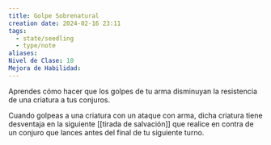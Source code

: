```yaml
---
title: Golpe Sobrenatural
creation date: 2024-02-16 23:11
tags:
  - state/seedling
  - type/note
aliases: 
Nivel de Clase: 10
Mejora de Habilidad:
---
```

Aprendes cómo hacer que los golpes de tu arma disminuyan la resistencia de una criatura a tus
conjuros.

Cuando golpeas a una criatura con un ataque con arma, dicha criatura tiene desventaja en la
siguiente [[tirada de salvación]] que realice en contra de un conjuro que lances antes del final de tu
siguiente turno.

